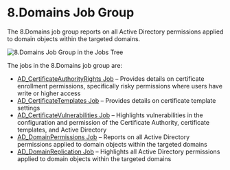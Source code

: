 # 8.Domains Job Group

The 8.Domains job group reports on all Active Directory permissions applied to domain objects within the targeted domains.

![8.Domains Job Group in the Jobs Tree](/img/product_docs/accessanalyzer/accessanalyzer/enterpriseauditor/admin/hostmanagement/jobstree.png)

The jobs in the 8.Domains job group are:

- [AD\_CertificateAuthorityRights Job](/docs/accessanalyzer/accessanalyzer/enterpriseauditor/solutions/activedirectorypermissionsanalyzer/domains/ad_certificateauthorityrights.md) – Provides details on certificate enrollment permissions, specifically risky permissions where users have write or higher access
- [AD\_CertificateTemplates Job](/docs/accessanalyzer/accessanalyzer/enterpriseauditor/solutions/activedirectorypermissionsanalyzer/domains/ad_certificatetemplates.md) – Provides details on certificate template settings
- [AD\_CertificateVulnerabilities Job](/docs/accessanalyzer/accessanalyzer/enterpriseauditor/solutions/activedirectorypermissionsanalyzer/domains/ad_certificatevulnerabilities.md) – Highlights vulnerabilities in the configuration and permission of the Certificate Authority, certificate templates, and Active Directory
- [AD\_DomainPermissions Job](/docs/accessanalyzer/accessanalyzer/enterpriseauditor/solutions/activedirectorypermissionsanalyzer/domains/ad_domainpermissions.md) – Reports on all Active Directory permissions applied to domain objects within the targeted domains
- [AD\_DomainReplication Job](/docs/accessanalyzer/accessanalyzer/enterpriseauditor/solutions/activedirectorypermissionsanalyzer/domains/ad_domainreplication.md) – Highlights all Active Directory permissions applied to domain objects within the targeted domains
